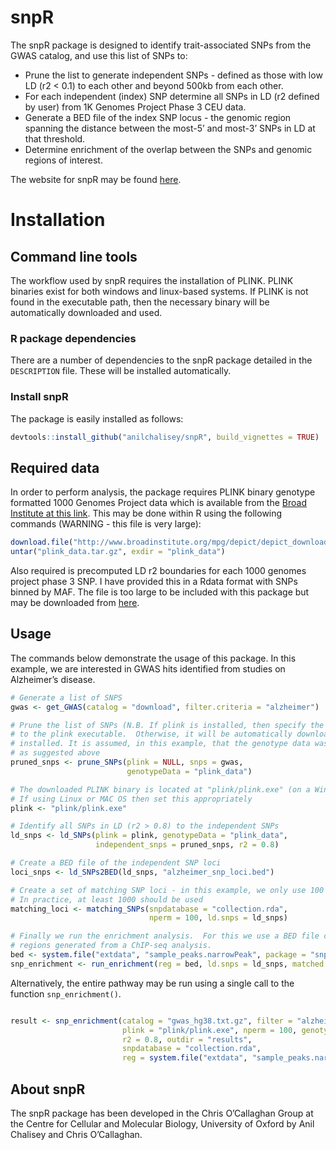 # snpR

The snpR package is designed to identify trait-associated SNPs from the
GWAS catalog, and use this list of SNPs to:

  - Prune the list to generate independent SNPs - defined as those with
    low LD (r2 \< 0.1) to each other and beyond 500kb from each other.
  - For each independent (index) SNP determine all SNPs in LD (r2
    defined by user) from 1K Genomes Project Phase 3 CEU data.
  - Generate a BED file of the index SNP locus - the genomic region
    spanning the distance between the most-5’ and most-3’ SNPs in LD at
    that threshold.
  - Determine enrichment of the overlap between the SNPs and genomic
    regions of interest.

The website for snpR may be found
[here](https://anilchalisey.github.io/snpR/).

# Installation

## Command line tools

The workflow used by snpR requires the installation of PLINK. PLINK
binaries exist for both windows and linux-based systems. If PLINK is not
found in the executable path, then the necessary binary will be
automatically downloaded and used.

### R package dependencies

There are a number of dependencies to the snpR package detailed in the
`DESCRIPTION` file. These will be installed automatically.

### Install snpR

The package is easily installed as follows:

``` r
devtools::install_github("anilchalisey/snpR", build_vignettes = TRUE)
```

## Required data

In order to perform analysis, the package requires PLINK binary genotype
formatted 1000 Genomes Project data which is available from the [Broad
Institute at this
link](http://www.broadinstitute.org/mpg/depict/depict_download/1kg/1000_genomes_project_phase3_CEU.tar.gz).
This may be done within R using the following commands (WARNING - this
file is very
large):

``` r
download.file("http://www.broadinstitute.org/mpg/depict/depict_download/1kg/1000_genomes_project_phase3_CEU.tar.gz", "plink_data.tar.gz", mode = "wb")
untar("plink_data.tar.gz", exdir = "plink_data")
```

Also required is precomputed LD r2 boundaries for each 1000 genomes
project phase 3 SNP. I have provided this in a Rdata format with SNPs
binned by MAF. The file is too large to be included with this package
but may be downloaded from
[here](https://www.dropbox.com/s/s9roomzkq98zvhb/collection.rda?dl=0).

## Usage

The commands below demonstrate the usage of this package. In this
example, we are interested in GWAS hits identified from studies on
Alzheimer’s disease.

``` r
# Generate a list of SNPS
gwas <- get_GWAS(catalog = "download", filter.criteria = "alzheimer")

# Prune the list of SNPs (N.B. If plink is installed, then specify the path
# to the plink executable.  Otherwise, it will be automatically downloaded and 
# installed. It is assumed, in this example, that the genotype data was downloaded
# as suggested above
pruned_snps <- prune_SNPs(plink = NULL, snps = gwas, 
                          genotypeData = "plink_data")

# The downloaded PLINK binary is located at "plink/plink.exe" (on a Windows machine)
# If using Linux or MAC OS then set this appropriately
plink <- "plink/plink.exe"

# Identify all SNPs in LD (r2 > 0.8) to the independent SNPs
ld_snps <- ld_SNPs(plink = plink, genotypeData = "plink_data", 
                   independent_snps = pruned_snps, r2 = 0.8)

# Create a BED file of the independent SNP loci
loci_snps <- ld_SNPs2BED(ld_snps, "alzheimer_snp_loci.bed")

# Create a set of matching SNP loci - in this example, we only use 100 permutations.
# In practice, at least 1000 should be used
matching_loci <- matching_SNPs(snpdatabase = "collection.rda", 
                               nperm = 100, ld.snps = ld_snps)

# Finally we run the enrichment analysis.  For this we use a BED file containing
# regions generated from a ChIP-seq analysis.
bed <- system.file("extdata", "sample_peaks.narrowPeak", package = "snpR")
snp_enrichment <- run_enrichment(reg = bed, ld.snps = ld_snps, matched.list = matching_loci)
```

Alternatively, the entire pathway may be run using a single call to the
function `snp_enrichment()`.

``` r

result <- snp_enrichment(catalog = "gwas_hg38.txt.gz", filter = "alzheimer", 
                         plink = "plink/plink.exe", nperm = 100, genotypeData = "plink_data", 
                         r2 = 0.8, outdir = "results", 
                         snpdatabase = "collection.rda", 
                         reg = system.file("extdata", "sample_peaks.narrowPeak", package = "snpR"))
```

## About snpR

The snpR package has been developed in the Chris O’Callaghan Group at
the Centre for Cellular and Molecular Biology, University of Oxford by
Anil Chalisey and Chris O’Callaghan.
